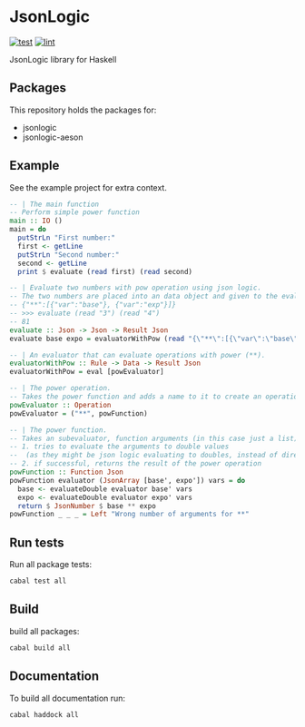 # JsonLogic

[![test](https://github.com/JTeeuwissen/json-logic-haskell/actions/workflows/Test.yaml/badge.svg)](https://github.com/JTeeuwissen/json-logic-haskell/actions/workflows/Test.yaml)
[![lint](https://github.com/JTeeuwissen/json-logic-haskell/actions/workflows/Linting.yaml/badge.svg)](https://github.com/JTeeuwissen/json-logic-haskell/actions/workflows/Linting.yaml)

JsonLogic library for Haskell

## Packages

This repository holds the packages for: 

* jsonlogic
* jsonlogic-aeson

## Example
See the example project for extra context.

```hs
-- | The main function
-- Perform simple power function
main :: IO ()
main = do
  putStrLn "First number:"
  first <- getLine
  putStrLn "Second number:"
  second <- getLine
  print $ evaluate (read first) (read second)

-- | Evaluate two numbers with pow operation using json logic.
-- The two numbers are placed into an data object and given to the evaluator with the following logic:
-- {"**":[{"var":"base"}, {"var":"exp"}]}
-- >>> evaluate (read "3") (read "4")
-- 81
evaluate :: Json -> Json -> Result Json
evaluate base expo = evaluatorWithPow (read "{\"**\":[{\"var\":\"base\"}, {\"var\":\"exp\"}]}") (JsonObject [("base", base), ("exp", expo)])

-- | An evaluator that can evaluate operations with power (**).
evaluatorWithPow :: Rule -> Data -> Result Json
evaluatorWithPow = eval [powEvaluator]

-- | The power operation.
-- Takes the power function and adds a name to it to create an operation.
powEvaluator :: Operation
powEvaluator = ("**", powFunction)

-- | The power function.
-- Takes an subevaluator, function arguments (in this case just a list) and data to pass through.
-- 1. tries to evaluate the arguments to double values
--  (as they might be json logic evaluating to doubles, instead of direct numbers).
-- 2. if successful, returns the result of the power operation
powFunction :: Function Json
powFunction evaluator (JsonArray [base', expo']) vars = do
  base <- evaluateDouble evaluator base' vars
  expo <- evaluateDouble evaluator expo' vars
  return $ JsonNumber $ base ** expo
powFunction _ _ _ = Left "Wrong number of arguments for **"
```

## Run tests

Run all package tests:

```bash
cabal test all
```

## Build

build all packages:

```bash
cabal build all
```

## Documentation

To build all documentation run:

```bash
cabal haddock all
```
